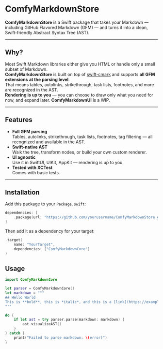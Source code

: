 # ComfyMarkdownStore

**ComfyMarkdownStore** is a Swift package that takes your Markdown — including GitHub Flavored Markdown (GFM) — and turns it into a clean, Swift-friendly Abstract Syntax Tree (AST).  

---

## Why?

Most Swift Markdown libraries either give you HTML or handle only a small subset of Markdown.  
**ComfyMarkdownStore** is built on top of [swift-cmark](https://github.com/swiftlang/swift-cmark) and supports **all GFM extensions** **at the parsing level**.  
That means tables, autolinks, strikethrough, task lists, footnotes, and more are recognized in the AST.  
**Rendering is up to you** — you can choose to draw only what you need for now, and expand later.
**ComfyMarkdownUI** is a WIP.

---

## Features

- **Full GFM parsing**  
  Tables, autolinks, strikethrough, task lists, footnotes, tag filtering — all recognized and available in the AST.
- **Swift-native AST**  
  Walk the tree, transform nodes, or build your own custom renderer.
- **UI agnostic**  
  Use it in SwiftUI, UIKit, AppKit — rendering is up to you.
- **Tested with XCTest**  
  Comes with basic tests.

---

## Installation

Add this package to your `Package.swift`:

```swift
dependencies: [
    .package(url: "https://github.com/yourusername/ComfyMarkdownStore.git", from: "0.1.0")
]
```

Then add it as a dependency for your target:

```swift
.target(
    name: "YourTarget",
    dependencies: ["ComfyMarkdownCore"]
)
```


## Usage

```swift
import ComfyMarkdownCore

let parser = ComfyMarkdownCore()
let markdown = """
## Hello World
This is **bold**, this is *italic*, and this is a [link](https://example.com).
"""

do {
    if let ast = try parser.parse(markdown: markdown) {
        ast.visualizeAST()
    }
} catch {
    print("Failed to parse markdown: \(error)")
}
```
